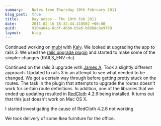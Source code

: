 ```yaml
---
summary:    Notes from Thursday 10th February 2011
blog_post:  true
title:      Day notes - Thu 10th Feb 2011
date:       2011-02-15 18:32:44.418502 +00:00
guid:       9104a84a-8cdf-4bb0-b5e6-b68b8c8e9760
layout:     blog
---
```

Continued working on [mubi](http://mubi.com/) with [Kalv](http://kalv.co.uk/).  We looked at upgrading the app to rails 3.  We used the [rails upgrade plugin](https://github.com/rails/rails_upgrade) and started to make some of the simpler changes (RAILS_ENV etc).

Continued on the rails 3 upgrade with [James A](http://interblah.net/).  Took a slightly different approach.  Updated to rails 3 in an attempt to see what needed to be changed.  We got a certain way through before getting pretty stuck on the routes.  The task in the plugin that attempts to upgrade the routes doesn't work for certain route definitions.  In addition, one of the libraries that we ended up updating resulted in [RedCloth](http://redcloth.org/) 4.2.6 being installed.  It turns out that this just doesn't work on Mac OS X.

I started investigating the cause of RedCloth 4.2.6 not working.

We took delivery of some Ikea furniture for the office.
